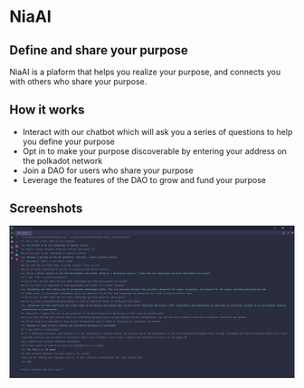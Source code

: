 # NiaAI

## Define and share your purpose

NiaAI is a plaform that helps you realize your purpose, and connects you with others who share your purpose.

## How it works

- Interact with our chatbot which will ask you a series of questions to help you define your purpose
- Opt in to make your purpose discoverable by entering your address on the polkadot network
- Join a DAO for users who share your purpose
- Leverage the features of the DAO to grow and fund your purpose

## Screenshots

![Screenshot 1](./screenshots/screenshot1.png)
